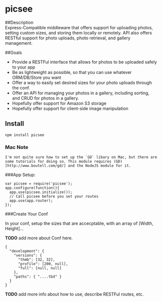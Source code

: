 picsee
=================

##Description  
Express-Compatible middleware that offers support for uploading photos, setting custom sizes, and storing them locally or remotely. API also offers RESTful support for photo uploads, photo retrieval, and gallery management.

##Goals

* Provide a RESTFul interface that allows for photos to be uploaded safely to your app
* Be as lightweight as possible, so that you can use whatever ORM/DB/Store you want
* Offer a way to easily set desired sizes for your photo uploads through the conf.
* Offer an API for managing your photos in a gallery, including sorting, and CRUD for photos
in a gallery.
* Hopefully offer support for Amazon S3 storage
* Hopefully offer support for client-side image manipulation

## Install

    npm install picsee

### Mac Note
	
	I'm not quite sure how to set up the `GD` libary on Mac, but there are some tutorials for doing so. This module requires (GD)[http://www.boutell.com/gd/] and the NodeJS module for it.

###App Setup:

    var picsee = require('picsee');
    app.configure(function(){
      app.use(picsee.initialize());
      // Call picsee before you set your routes
      app.use(app.router);
    });

###Create Your Conf

In your conf, setup the sizes that are accecptable, with an array of [Width, Height]...  

**TODO** add more about Conf here.

    {  
      "development": {  
        "versions": {  
          "thmb": [32, 32],   
          "profile": [200, null],  
          "full": [null, null]  
        },  
        "paths": { "....tbd" }  
      }  
    }  

**TODO** add more info about how to use, describe RESTFul routes, etc.



